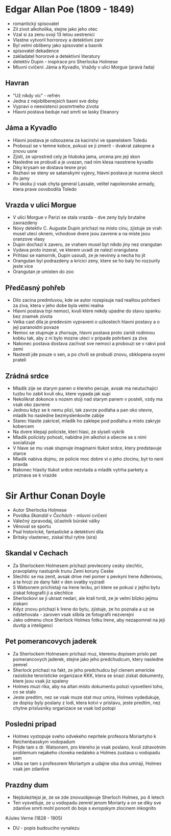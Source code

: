 # Edgar Allan Poe (1809 - 1849)
+ romantický spisovatel
+ Zil zivot alkoholika, stejne jako jeho otec
+ Vzal si za zenu svoji 13 letou sestrenici
+ Vlastne vytvoril horrorovy a detektivni zanr
+ Byl velmi oblibeny jako spisovatel a basnik 
+ spisovatel dekadence
+ zakladatel hororové a detektivní literatury
+ detektiv Dupin - inspirace pro Sherlocka Holmese
+ Mluvní cvičení: Jáma a Kyvadlo, Vraždy v ulici Morgue (pravá řada)

## Havran
+ "Už nikdy víc" - refrén
+ Jedna z nejoblibenejsich basni sve doby
+ Vypravi o neexistenci posmrtneho zivota
+ Hlavni postava beduje nad smrti se lasky Eleanory

## Jáma a Kyvadlo
+ Hlavni postava je odsouzena za kacirstvi ve spanelskem Toledu
+ Probouzi se v temne kobce, pokusi se ji zmerit - dvakrat zakopne a znovu usne
+ Zjisti, ze uprostred cely je hluboka jama, urcena pro jeji skon
+ Nasledne se probudi a je uvazan, nad nim klesa naostrene kyvadlo
+ Diky krysam se dostava tesne pryc
+ Rozhavi se steny se satanskymi vyjevy, hlavni postava je nucena skocit do jamy
+ Po skoku ji vsak chyta general Lassale, velitel napoleonske armady, ktera prave osvobodila Toledo

## Vrazda v ulici Morgue
+ V ulici Morgue v Parizi se stala vrazda - dve zeny byly brutalne zavrazdeny
+ Novy detektiv C. Auguste Dupin prichazi na misto cinu, zjistuje ze vrah musel uteci oknem, vchodove dvere jsou zavrene a na miste jsou oranzove vlasy
+ Dupin dochazi k zaveru, ze vrahem musel byt nikdo jiny nez orangutan
+ Vydava proto inzerat, ve kterem uvadi ze nalezl orangutana
+ Prihlasi se namornik, Dupin usoudi, ze je nevinny a necha ho jit
+ Orangutan byl podrazdeny a kricici zeny, ktere se ho baly ho rozzurily jeste vice
+ Orangutan je umisten do zoo

## Předčasný pohřeb
+ Dilo zacina predmluvou, kde se autor rozepisuje nad realitou pohrbeni za ziva, ktera v jeho dobe byla velmi realna
+ Hlavni postava trpi nemoci, kvuli ktere nekdy upadne do stavu spanku bez znamek zivota
+ Velka cast dila je predevsim vypraveni o uzkostech hlavni postavy a o jeji paranoidni povaze
+ Nemoc se stupnuje a zhorsuje, hlavni postava proto zaridi rodinnou kobku tak, aby z ni bylo mozne uteci v pripade pohrbeni za ziva
+ Nakonec postava dostava zachvat sve nemoci a probouzi se v rakvi pod zemi
+ Nastesti jde pouze o sen, a po chvili se probudi znovu, obklopena svymi prateli

## Zrádná srdce
+ Mladik zije se starym panen o ktereho pecuje, avsak ma neutuchajici tuzbu ho zabit kvuli oku, ktere vypada jak supi
+ Nekolikrat dokonce s nozem stoji nad starym panem v posteli, vzdy ma vsak oko zavrene
+ Jednou kdyz se k nemu plizi, tak zavrze podlaha a pan oko otevre, mladik ho nasledne bezmyslenkovite zabije
+ Starec hlasite zakricel, mladik ho zaklepe pod podlahu a misto zakryje kobercem
+ Na dvere klepaji policiste, kteri hlasi, ze slyseli vykrik
+ Mladik policisty pohosti, nabidne jim alkohol a obecne se s nimi socializuje
+ V hlave se mu vsak stupnuje imaginarni tlukot srdce, ktery predstavuje starce
+ Mladik nabiva dojmu, ze policie moc dobre vi o jeho zlocinu, byt to neni pravda
+ Nakonec hlasity tlukot srdce nezvlada a mladik vytrha parkety a priznava se k vrazde

# Sir Arthur Conan Doyle
+ Autor Sherlocka Holmese
+ Povídka <i>Skandál v Čechách</i> - mluvní cvičení
+ Válečný zpravodaj, účastník búrské války
+ Věnoval se sportu
+ Psal historické, fantastické a detektivní díla
+ Britsky vlastenec, ziskal titul rytire (sira)

## Skandal v Cechach
+ Za Sherlockem Holmesem prichazi prevleceny cesky slechtic, pravoplatny nastupnik trunu Zemi koruny Ceske
+ Slechtic se ma zenit, avsak drive mel pomer s pevkyni Irene Adlerovou, a ta hrozi ze dany fakt v den svatby vyzradi
+ S Watsonem prichistaji na Irene lecku, pri ktere se pokusi z jejiho bytu ziskat fotografii ji a slechtice
+ Sherlockovi se ji ukrast nedari, ale krali tvrdi, ze je velmi blizko jejimu ziskani
+ Kdyz znovu prichazi k Irene do bytu, zjistuje, ze ho poznala a uz se odstehovala - zaroven vsak slibila ze fotografii nezverejni
+ Jako odmenu chce Sherlock Holmes fotku Irene, aby nezapomnel na jeji duvtip a inteligenci

## Pet pomerancovych jaderek
+ Za Sherlockem Holmesem prichazi muz, kteremu dopisem prislo pet pomerancovych jaderek, stejne jako jeho predchudcum, ktery nasledne zemrel
+ Sherlock prichazi na fakt, ze jeho predchudcu byl clenem americke rasisticke teroristicke organizace KKK, ktera se snazi ziskat dokumenty, ktere jsou vsak jiz spaleny
+ Holmes muzi rika, aby na altan misto dokumentu polozi vysvetleni toho, co se stalo
+ Jeste predtim, nez se vsak muze stat muz umira, Holmes vydedukuje, ze dopisy byly poslany z lodi, ktera kotvi v pristavu, jeste predtim, nez chytne prislusniky organizace se vsak lod potopi

## Posledni pripad
+ Holmes vystopuje sveho odvekeho nepritele profesora Moriartyho k Reichenbasskym vodopadum
+ Prijde tam s dr. Watsonem, pro ktereho je vsak poslano, kvuli zdravotnim problemum nejakeho cloveka nedaleko a Holmes zustava u vodopadu sam
+ Utka se tam s profesorem Moriartym a udajne oba dva umiraji, Holmes vsak jen zdanlive

## Prazdny dum
+ Nejdulezitejsi je, ze se zde znovuobjevuje Sherloch Holmes, po 4 letech
+ Ten vysvetluje, ze u vodopadu zemrel jenom Moriarty a on se diky sve zdanlive smrti mohl ponorit do boje s evropskym zlocinem inkognito 

#Jules Verne (1828 - 1905)
- DU - popis budouciho vynalezu 
